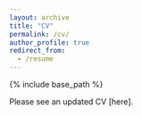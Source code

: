```yaml
---
layout: archive
title: "CV"
permalink: /cv/
author_profile: true
redirect_from:
  - /resume
---
```


{% include base_path %}

Please see an updated CV [here].
